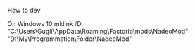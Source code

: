 How to dev

On Windows 10
mklink /D "C:\Users\Gugli\AppData\Roaming\Factorio\mods\NadeoMod" "D:\My\Programmation\Folder\NadeoMod"

